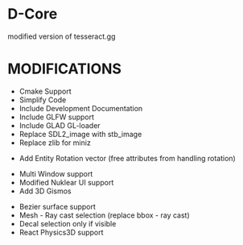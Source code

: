 # D-Core
modified version of tesseract.gg

<H1>MODIFICATIONS</H1>

<ul>
  <li>Cmake Support</li>
  <li>Simplify Code</li>
  <li>Include Development Documentation</li>
  <li>Include GLFW support</li>
  <li>Include GLAD GL-loader</li>
  <li>Replace SDL2_image with stb_image</li>
  <li>Replace zlib for miniz</li>
</ul>

<ul>
   <li>Add Entity Rotation vector (free attributes from handling rotation)</li>
</ul>

<ul>
  <li>Multi Window support</li>
  <li>Modified Nuklear UI support</li>
  <li>Add 3D Gismos</li>
</ul>

<ul>
  <li>Bezier surface support</li>
  <li>Mesh - Ray cast selection (replace bbox - ray cast)</li>
  <li>Decal selection only if visible</li>
  <li>React Physics3D support</li>
</ul>

